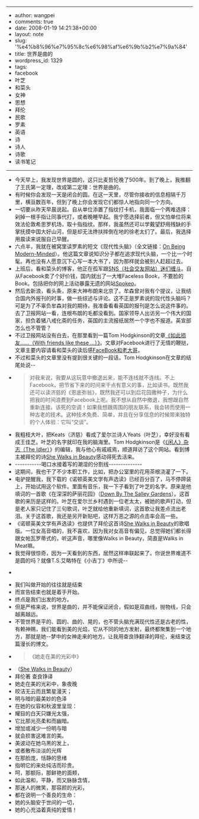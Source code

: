 - --
- author: wangpei
- comments: true
- date: 2008-01-19 14:21:38+00:00
- layout: note
- slug: '%e4%b8%96%e7%95%8c%e6%98%af%e6%9b%b2%e7%9a%84'
- title: 世界是曲的
- wordpress_id: 1329
- tags:
- facebook
- 叶芝
- 和菜头
- 女神
- 思想
- 拜伦
- 民歌
- 罗素
- 英语
- 诗
- 诗人
- 诗歌
- 读书笔记
- --
- 今天早上，我发现世界是圆的，这只比麦哲伦晚了500年。到了晚上，我推翻了王氏第一定理，改成第二定理：世界是曲的。
- 有时候你会发现一天是闭合的圆。在这一天里，尽管你接收的信息相隔千万里，横亘数百年，但到了晚上你会发现它们都惊人地指向同一个方向。
- 一切要从昨天早晨说起。自从单位添置了指纹打卡机，我面临一个两难选择：剁掉一根手指让同事代打，或者晚睡早起。我宁愿选择前者，但又怕单位将来效法伦敦希思罗机场，取十指指纹。那样，我虽然还可以学戴望舒用残缺的手掌抚摸中国大好山河，但是却无法搀扶摔倒在地的徐老太们了。最后，我选择用晨读来说服自己早醒。
- 六点半，我就在被窝里读罗素的短文《现代性头脑》（全文链接：[On Being Modern-Minded](http://www.math.rutgers.edu/~sujith/obm.html)）。他这篇文章说知识分子都在追求现代头脑，一个比一个时髦。再也没有人愿意沉下心写一本大书了，因为那样就会被别人赶超过去。
- 上班后，看和菜头的博客，他正在孤军跟[SNS（社会交友网站）迷们缠斗](http://www.hecaitou.com/?p=2736)。自从Facebook卖了个好价钱，国内就出了一大堆Faceless Book，不要脸的Book。包括把你的网上活动暴露无遗的网站[Spokeo](http://www.spokeo.com)。
- 然后去新浪，看头条，原来大神布朗来北京了。牟森曾对我有个提议，让我结合国内外报刊的时事，做一些综述与评论。这不正是罗素说的现代性头脑吗？可是为了不辜负牟森对我的期待，我准备看看英国的报刊是怎么说这件事的。去了卫报网站一看，连根布朗的毛都没看到。国家领导人出访另一个伟大的国家，担负着猪八戒化斋的任务，英国的主流报纸居然一个字也不报道。英宣部怎么也不管管？
- 不过卫报网站没有白去，在那里看到一篇Tom Hodgkinson的文章[《如此损友……（With friends like these ...）》](http://www.guardian.co.uk/technology/2008/jan/14/facebook)。文章对Facebook进行了无情的鞭挞，文章主要内容请看和菜头的读后感[FaceBook和老大哥](http://www.hecaitou.com/?p=2738)。
- 不过和菜头的文章里没有提到很关键的一段话，Tom Hodgkinson在文章的结尾处说--
- <blockquote>对我来说，我要从这玩意中撤退出来，能不连线就不连线。不上Facebook，把节省下来的时间来干点有意义的事，比如读书。既然我还可以读济慈的《恩底弥翁》，既然我还可以到后花园撒种子，为什么把我的时间浪费到Facebook上呢。我不想从自然中撤退，我想跟自然重新连接。该死的空调！如果我想跟周围的朋友联系，我会转而使用一种古老的技术。这种技术免费、简单，并且在分享信息的时候带来独特的个人体验：它叫“交谈”。</blockquote>
- 我粗枝大叶，把Keats（济慈）看成了爱尔兰诗人Yeats（叶芝），幸好没有看成王佳芝。叶芝的名字就印在我的脑海里。Tom Hodgkinson是《[《闲人》杂志（The Idler）](http://idler.co.uk/)》的编辑，我与他心有戚戚焉，顺道拜访了这个网站。看到博主被拜伦的诗[She Walks in Beauty](http://idler.co.uk/news/she-walks-in-beauty/)感动得死去活来。
- -----------喝口水接着写的潮湿的分割线--------------
- 这期间，我也干了不少本职工作，比如，把办公室里的花用茶根浇灌了一下。
- 电驴提醒我，我下载的《诺顿英美文学有声选读》已经百分百了，马不停蹄装上，开始试用这个软件。里面有音乐，我一下子看到了叶芝的名字。原来是他填词的一首歌《在深深的萨丽花园》（[Down By The Salley Gardens](http://www.cqcn.com/blog/archives/20050204_down_by_the_salley.html)）。这首歌的来历是这样的。叶芝在爱尔兰乡村遇到一位老太太，被她的歌声打动，但是老人家只记住了三句歌词，叶芝就给他重新填词，这首歌让我差点流出老泪。关于这首歌，我还是另开新贴吧，这样万恶之源的点击率会高一些。
- 《诺顿英美文学有声选读》也提供了拜伦这首诗[She Walks in Beauty](http://idler.co.uk/news/she-walks-in-beauty/)的歌唱版。一位女高音唱的，我不喜欢，因为我对女高音有偏见，总觉得她们都长得跟女帕瓦罗蒂式的，听这声音，哪里像Walks in Beauty，简直是Walks in Meat嘛。
- 我觉得很惊奇，因为一天看到的东西，居然这样串联起来了。你说世界难道不是圆的吗？就像T.S.艾略特在《小吉丁》中所说--
- <blockquote>
- 我们叫做开始的往往就是结束
- 而宣告结束也就是着手开始。
- 终点是我们出发的地方。</blockquote>
- 但是严格来说，世界是曲的，并不能保证闭合，假如是双曲线，抛物线，只会越离越远。
- 不管世界是平的、圆的、曲的、晃的，也不管头脑充满现代性还是古老的性，有赖神赐，我们能看到美的光焰，它从不同的地方发射，最终都聚集到一个地方，那就是她--梦中的女神走来的地方。让我用查良铮翻译的拜伦，来结束这篇漫长的博文。
- <blockquote>《她走在美的光彩中》
- （[She Walks in Beauty](http://idler.co.uk/news/she-walks-in-beauty/)）
- 拜伦著 查良铮译 
- 她走在美的光彩中，象夜晚
- 皎洁无云而且繁星漫天；
- 明与暗的最美妙的色泽
- 在她的仪容和秋波里呈现：
- 耀目的白天只嫌光太强，
- 它比那光亮柔和而幽暗。
- 增加或减少一份明与暗
- 就会损害这难言的美。
- 美波动在她乌黑的发上，
- 或者散布淡淡的光辉
- 在那脸庞，恬静的思绪
- 指明它的来处纯洁而珍贵。
- 呵，那额际，那鲜艳的面颊，
- 如此温和，平静，而又脉脉含情，
- 那迷人的微笑，那容颜的光彩，
- 都在说明一个善良的生命：
- 她的头脑安于世间的一切，
- 她的心充溢着真纯的爱情！</blockquote>
